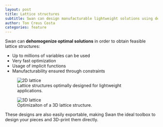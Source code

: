 ```yaml
---
layout: post
title: Lattice structures
subtitle: Swan can design manufacturable lightweight solutions using dehomogenization techniques
author: Ton Creus Costa
categories: feature
---
```


Swan can **dehomogenize optimal solutions** in order to obtain feasible lattice structures:

- Up to millions of variables can be used
- Very fast optimization
- Usage of implicit functions
- Manufacturability ensured through constraints

<figure>
  <img src="{{site.url}}/assets/images/features/hero-lattice.png" alt="2D lattice"/>
  <figcaption> Lattice structures optimally designed for lightweight applications.</figcaption>
</figure>

<figure>
  <img src="{{site.url}}/assets/images/news/coolstuff/Lattice.gif" alt="3D lattice"/>
  <figcaption> Optimizaiton of a 3D lattice structure.</figcaption>
</figure>

These designs are also easily exportable, making Swan the ideal toolbox to design your pieces and 3D-print them directly. 